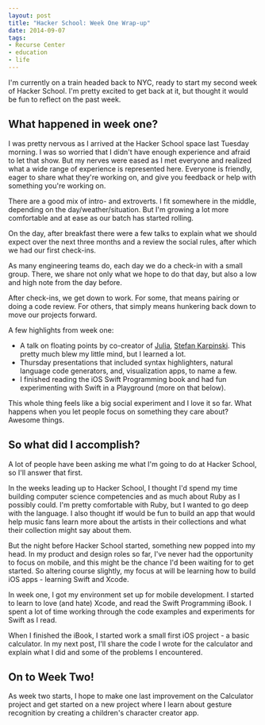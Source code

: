 ```yaml
---
layout: post
title: "Hacker School: Week One Wrap-up"
date: 2014-09-07
tags:
- Recurse Center
- education
- life
---
```


I'm currently on a train headed back to NYC, ready to start my second week of Hacker School. I'm pretty excited to get back at it, but thought it would be fun to reflect on the past week.

What happened in week one?
--------------------------

I was pretty nervous as I arrived at the Hacker School space last Tuesday morning. I was so worried that I didn't have enough experience and afraid to let that show. But my nerves were eased as I met everyone and realized what a wide range of experience is represented here. Everyone is friendly, eager to share what they're working on, and give you feedback or help with something you're working on.

There are a good mix of intro- and extroverts. I fit somewhere in the middle, depending on the day/weather/situation. But I'm growing a lot more comfortable and at ease as our batch has started rolling.

On the day, after breakfast there were a few talks to explain what we should expect over the next three months and a review the social rules, after which we had our first check-ins.

As many engineering teams do, each day we do a check-in with a small group. There, we share not only what we hope to do that day, but also a low and high note from the day before.

After check-ins, we get down to work. For some, that means pairing or doing a code review. For others, that simply means hunkering back down to move our projects forward.

A few highlights from week one:

 +  A talk on floating points by co-creator of [Julia](http://julialang.org/), [Stefan Karpinski](https://www.hackerschool.com/residents#Stefan-Karpinski). This pretty much blew my little mind, but I learned a lot.
 +   Thursday presentations that included syntax highlighters, natural language code generators, and, visualization apps, to name a few.
 +   I finished reading the iOS Swift Programming book and had fun experimenting with Swift in a Playground (more on that below).

This whole thing feels like a big social experiment and I love it so far. What happens when you let people focus on something they care about? Awesome things.

So what did I accomplish?
-------------------------

A lot of people have been asking me what I'm going to do at Hacker School, so I'll answer that first.

In the weeks leading up to Hacker School, I thought I'd spend my time building computer science competencies and as much about Ruby as I possibly could. I'm pretty comfortable with Ruby, but I wanted to go deep with the language. I also thought itf would be fun to build an app that would help music fans learn more about the artists in their collections and what their collection might say about them.

But the night before Hacker School started, something new popped into my head. In my product and design roles so far, I've never had the opportunity to focus on mobile, and this might be the chance I'd been waiting for to get started. So altering course slightly, my focus at will be learning how to build iOS apps - learning Swift and Xcode.

In week one, I got my environment set up for mobile development. I started to learn to love (and hate) Xcode, and read the Swift Programming iBook. I spent a lot of time working through the code examples and experiments for Swift as I read.

When I finished the iBook, I started work a small first iOS project - a basic calculator. In my next post, I'll share the code I wrote for the calculator and explain what I did and some of the problems I encountered.

On to Week Two!
---------------
As week two starts, I hope to make one last improvement on the Calculator project and get started on a new project where I learn about gesture recognition by creating a children's character creator app.
